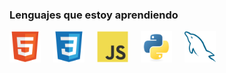 

<!-- Sección de lenguajes de programación -->
<h3>Lenguajes que estoy aprendiendo</h3>

<div style="display: flex; gap: 20px; align-items: center;">

  <!-- HTML -->
  <div style="text-align: center;">
    <img src="https://raw.githubusercontent.com/devicons/devicon/master/icons/html5/html5-original.svg" alt="HTML" width="50" height="50">

 
  </div>

  <!-- CSS -->
  <div style="text-align: center;">
    <img src="https://raw.githubusercontent.com/devicons/devicon/master/icons/css3/css3-original.svg" alt="CSS" width="50" height="50">


  </div>

  <!-- JavaScript -->
  <div style="text-align: center;">
    <img src="https://raw.githubusercontent.com/devicons/devicon/master/icons/javascript/javascript-original.svg" alt="JS" width="50" height="50">
  

  </div>

  <!-- Python -->
  <div style="text-align: center;">
    <img src="https://raw.githubusercontent.com/devicons/devicon/master/icons/python/python-original.svg" alt="Python" width="50" height="50">


  </div>

  <!-- SQL -->
  <div style="text-align: center;">
    <img src="https://raw.githubusercontent.com/devicons/devicon/master/icons/mysql/mysql-original.svg" alt="SQL" width="50" height="50">

  </div>

</div>

